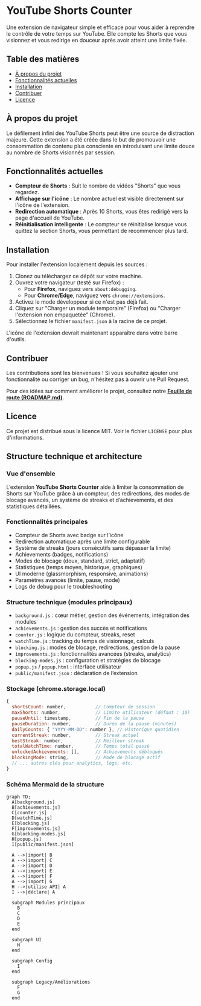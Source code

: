 # YouTube Shorts Counter

Une extension de navigateur simple et efficace pour vous aider à reprendre le contrôle de votre temps sur YouTube. Elle compte les Shorts que vous visionnez et vous redirige en douceur après avoir atteint une limite fixée.

## Table des matières

- [À propos du projet](#à-propos-du-projet)
- [Fonctionnalités actuelles](#fonctionnalités-actuelles)
- [Installation](#installation)
- [Contribuer](#contribuer)
- [Licence](#licence)

## À propos du projet

Le défilement infini des YouTube Shorts peut être une source de distraction majeure. Cette extension a été créée dans le but de promouvoir une consommation de contenu plus consciente en introduisant une limite douce au nombre de Shorts visionnés par session.

## Fonctionnalités actuelles

- **Compteur de Shorts** : Suit le nombre de vidéos "Shorts" que vous regardez.
- **Affichage sur l'icône** : Le nombre actuel est visible directement sur l'icône de l'extension.
- **Redirection automatique** : Après 10 Shorts, vous êtes redirigé vers la page d'accueil de YouTube.
- **Réinitialisation intelligente** : Le compteur se réinitialise lorsque vous quittez la section Shorts, vous permettant de recommencer plus tard.

## Installation

Pour installer l'extension localement depuis les sources :

1.  Clonez ou téléchargez ce dépôt sur votre machine.
2.  Ouvrez votre navigateur (testé sur Firefox) :
    -   Pour **Firefox**, naviguez vers `about:debugging`.
    -   Pour **Chrome/Edge**, naviguez vers `chrome://extensions`.
3.  Activez le mode développeur si ce n'est pas déjà fait.
4.  Cliquez sur "Charger un module temporaire" (Firefox) ou "Charger l'extension non empaquetée" (Chrome).
5.  Sélectionnez le fichier `manifest.json` à la racine de ce projet.

L'icône de l'extension devrait maintenant apparaître dans votre barre d'outils.

## Contribuer

Les contributions sont les bienvenues ! Si vous souhaitez ajouter une fonctionnalité ou corriger un bug, n'hésitez pas à ouvrir une Pull Request.

Pour des idées sur comment améliorer le projet, consultez notre [**Feuille de route (ROADMAP.md)**](./ROADMAP.md).

## Licence

Ce projet est distribué sous la licence MIT. Voir le fichier `LICENSE` pour plus d'informations.

## Structure technique et architecture

### Vue d'ensemble
L’extension **YouTube Shorts Counter** aide à limiter la consommation de Shorts sur YouTube grâce à un compteur, des redirections, des modes de blocage avancés, un système de streaks et d’achievements, et des statistiques détaillées.

### Fonctionnalités principales
- Compteur de Shorts avec badge sur l’icône
- Redirection automatique après une limite configurable
- Système de streaks (jours consécutifs sans dépasser la limite)
- Achievements (badges, notifications)
- Modes de blocage (doux, standard, strict, adaptatif)
- Statistiques (temps moyen, historique, graphiques)
- UI moderne (glassmorphism, responsive, animations)
- Paramètres avancés (limite, pause, mode)
- Logs de debug pour le troubleshooting

### Structure technique (modules principaux)
- `background.js` : cœur métier, gestion des événements, intégration des modules
- `achievements.js` : gestion des succès et notifications
- `counter.js` : logique du compteur, streaks, reset
- `watchTime.js` : tracking du temps de visionnage, calculs
- `blocking.js` : modes de blocage, redirections, gestion de la pause
- `improvements.js` : fonctionnalités avancées (streaks, analytics)
- `blocking-modes.js` : configuration et stratégies de blocage
- `popup.js` / `popup.html` : interface utilisateur
- `public/manifest.json` : déclaration de l’extension

### Stockage (chrome.storage.local)
```js
{
  shortsCount: number,           // Compteur de session
  maxShorts: number,             // Limite utilisateur (défaut : 10)
  pauseUntil: timestamp,         // Fin de la pause
  pauseDuration: number,         // Durée de la pause (minutes)
  dailyCounts: { "YYYY-MM-DD": number }, // Historique quotidien
  currentStreak: number,         // Streak actuel
  bestStreak: number,            // Meilleur streak
  totalWatchTime: number,        // Temps total passé
  unlockedAchievements: [],      // Achievements débloqués
  blockingMode: string,          // Mode de blocage actif
  // ... autres clés pour analytics, logs, etc.
}
```

### Schéma Mermaid de la structure

```mermaid
graph TD;
  A[background.js]
  B[achievements.js]
  C[counter.js]
  D[watchTime.js]
  E[blocking.js]
  F[improvements.js]
  G[blocking-modes.js]
  H[popup.js]
  I[public/manifest.json]

  A -->|import| B
  A -->|import| C
  A -->|import| D
  A -->|import| E
  A -->|import| F
  A -->|import| G
  H -->|utilise API| A
  I -->|déclare| A

  subgraph Modules principaux
    B
    C
    D
    E
  end

  subgraph UI
    H
  end

  subgraph Config
    I
  end

  subgraph Legacy/Améliorations
    F
    G
  end
```
